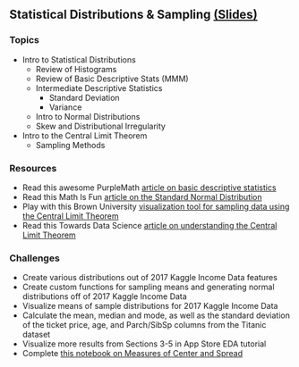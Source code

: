 ## Statistical Distributions & Sampling [(Slides)](https://docs.google.com/presentation/d/17AIC8tN-A9UWm631sWI_uAJoESU01FcYPn23_1RFZf4/edit?usp=sharing)

### Topics
- Intro to Statistical Distributions
  - Review of Histograms
  - Review of Basic Descriptive Stats (MMM)
  - Intermediate Descriptive Statistics
    - Standard Deviation
    - Variance
  - Intro to Normal Distributions
  - Skew and Distributional Irregularity
- Intro to the Central Limit Theorem
  - Sampling Methods

### Resources
- Read this awesome PurpleMath [article on basic descriptive statistics](https://www.purplemath.com/modules/meanmode.htm)
- Read this Math Is Fun [article on the Standard Normal Distribution](https://www.mathsisfun.com/data/standard-normal-distribution.html)
- Play with this Brown University [visualization tool for sampling data using the Central Limit Theorem](http://students.brown.edu/seeing-theory/probability-distributions/index.html#section3)
- Read this Towards Data Science [article on understanding the Central Limit Theorem](https://towardsdatascience.com/understanding-the-central-limit-theorem-642473c63ad8)

### Challenges
- Create various distributions out of 2017 Kaggle Income Data features
- Create custom functions for sampling means and generating normal distributions off of 2017 Kaggle Income Data
- Visualize means of sample distributions for 2017 Kaggle Income Data
- Calculate the mean, median and mode, as well as the standard deviation of the ticket price, age, and Parch/SibSp columns from the Titanic dataset
- Visualize more results from Sections 3-5 in App Store EDA tutorial
- Complete [this notebook on Measures of Center and Spread](../Notebooks/StatisticalDistributions.ipynb)
